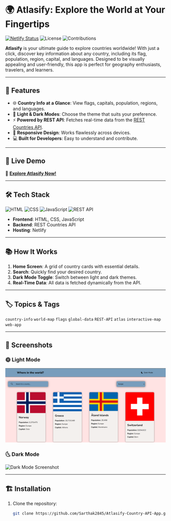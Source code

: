 # 🌍 Atlasify: Explore the World at Your Fingertips

[![Netlify Status](https://api.netlify.com/api/v1/badges/fbd61dd5-a108-4813-ba87-1c1ebf37a86c/deploy-status)](https://app.netlify.com/sites/atlasify/deploys)
![License](https://img.shields.io/badge/license-MIT-green)
![Contributions](https://img.shields.io/badge/contributions-welcome-brightgreen)

**Atlasify** is your ultimate guide to explore countries worldwide! With just a click, discover key information about any country, including its flag, population, region, capital, and languages. Designed to be visually appealing and user-friendly, this app is perfect for geography enthusiasts, travelers, and learners.

---

## 🌟 Features

- 🌐 **Country Info at a Glance**: View flags, capitals, population, regions, and languages.
- 🎨 **Light & Dark Modes**: Choose the theme that suits your preference.
- ⚡ **Powered by REST API**: Fetches real-time data from the [REST Countries API](https://restcountries.com/).
- 📱 **Responsive Design**: Works flawlessly across devices.
- 💻 **Built for Developers**: Easy to understand and contribute.

---

## 🚀 Live Demo

🔗 [**Explore Atlasify Now!**](https://atlasify.netlify.app/)

---

## 🛠️ Tech Stack

![HTML](https://img.shields.io/badge/-HTML5-orange)
![CSS](https://img.shields.io/badge/-CSS3-blue)
![JavaScript](https://img.shields.io/badge/-JavaScript-yellow)
![REST API](https://img.shields.io/badge/-REST%20API-green)

- **Frontend**: HTML, CSS, JavaScript
- **Backend**: REST Countries API
- **Hosting**: Netlify

---

## 📚 How It Works

1. **Home Screen**: A grid of country cards with essential details.
2. **Search**: Quickly find your desired country.
3. **Dark Mode Toggle**: Switch between light and dark themes.
4. **Real-Time Data**: All data is fetched dynamically from the API.

---

## 🏷️ Topics & Tags

`country-info` `world-map` `flags` `global-data` `REST-API` `atlas` `interactive-map` `web-app`

---

## 📸 Screenshots

### 🌞 Light Mode  
![Light Mode Screenshot](/screenshots/lightmode.png)

### 🌜 Dark Mode  
![Dark Mode Screenshot](screenshots/darkmode(1).png)

---

## 🏗️ Installation

1. Clone the repository:
   ```bash
   git clone https://github.com/Sarthak2845/Atlasify-Country-API-App.git
